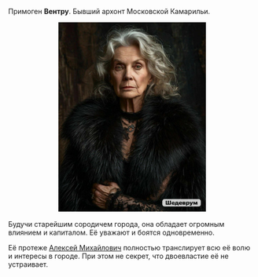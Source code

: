 Примоген **Вентру**. Бывший архонт Московской Камарильи. 

<p align="center"><img src='/Портрет/СофьяПавловна.jpg' width="300"></p>

Будучи старейшим сородичем города, она обладает огромным влиянием и капиталом. Её уважают и боятся одновременно.

Её протеже [Алексей Михайлович](</Дело/Алексей Михайлович.md>) полностью транслирует всю её волю и интересы в городе. При этом не секрет, что двоевластие её не устраивает.